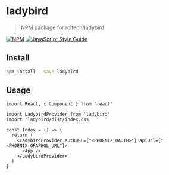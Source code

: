 # ladybird

> NPM package for rcltech/ladybird

[![NPM](https://img.shields.io/npm/v/ladybird.svg)](https://www.npmjs.com/package/ladybird) [![JavaScript Style Guide](https://img.shields.io/badge/code_style-standard-brightgreen.svg)](https://standardjs.com)

## Install

```bash
npm install --save ladybird
```

## Usage

```tsx
import React, { Component } from 'react'

import LadybirdProvider from 'ladybird'
import 'ladybird/dist/index.css'

const Index = () => {
  return (
    <LadybirdProvider authURL={"<PHOENIX_OAUTH>"} apiUrl={"<PHOENIX_GRAPHQL_URL"}>
      <App />
    </LadybirdProvider>
  )
}
```
